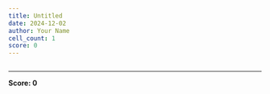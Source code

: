 ```yaml
---
title: Untitled
date: 2024-12-02
author: Your Name
cell_count: 1
score: 0
---
```


```python

```


---
**Score: 0**
